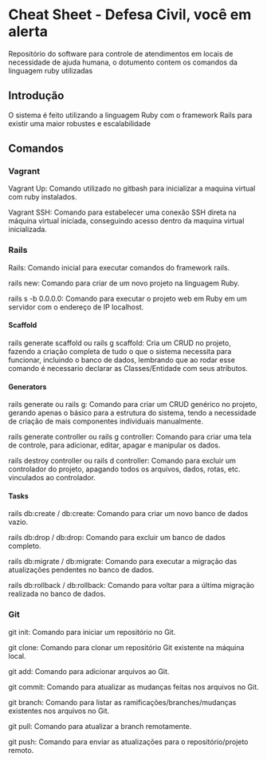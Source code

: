 # Cheat Sheet - Defesa Civil, você em alerta
Repositório do software para controle de atendimentos em locais de necessidade de ajuda humana, o dotumento contem os comandos da linguagem ruby utilizadas

## Introdução
O sistema é feito utilizando a linguagem Ruby com o framework Rails para existir uma maior robustes e escalabilidade

## Comandos

### Vagrant

Vagrant Up: Comando utilizado no gitbash para inicializar a maquina virtual com ruby instalados.

Vagrant SSH: Comando para estabelecer uma conexão SSH direta na máquina virtual iniciada, conseguindo acesso dentro da maquina virtual inicializada.

### Rails
Rails: Comando inicial para executar comandos do framework rails.

rails new: Comando para criar de um novo projeto na linguagem Ruby.

rails s -b 0.0.0.0: Comando para executar o projeto web em Ruby em um servidor com o endereço de IP localhost.

#### Scaffold
rails generate scaffold ou rails g scaffold: Cria um CRUD no projeto, fazendo a criação completa de tudo o que o sistema necessita para funcionar, incluindo o banco de dados, lembrando que ao rodar esse comando é necessario declarar as Classes/Entidade com seus atributos.

#### Generators
rails generate ou rails g: Comando para  criar um CRUD genérico  no projeto, gerando apenas o básico para a estrutura do sistema, tendo a necessidade de criação de mais componentes individuais manualmente.

rails generate controller ou rails g controller: Comando para criar uma tela de controle, para adicionar, editar, apagar e manipular os dados.

rails destroy controller ou rails d controller: Comando para  excluir um controlador do projeto, apagando todos os arquivos, dados, rotas, etc. vinculados ao controlador.

#### Tasks
rails db:create / db:create: Comando para  criar  um novo banco de dados vazio.

rails db:drop / db:drop: Comando para  excluir  um banco de dados completo.

rails db:migrate / db:migrate: Comando para executar a  migração  das atualizações pendentes no banco de dados.

rails db:rollback / db:rollback: Comando para  voltar para a última migração  realizada no banco de dados.

### Git

git init: Comando para  iniciar  um repositório no Git.

git clone: Comando para  clonar  um repositório Git existente na máquina local.

git add: Comando para  adicionar  arquivos ao Git.

git commit: Comando para  atualizar  as mudanças feitas nos arquivos no Git.

git branch: Comando para  listar  as ramificações/branches/mudanças existentes nos arquivos no Git.

git pull: Comando para  atualizar a branch  remotamente.

git push: Comando para  enviar as atualizações  para o repositório/projeto remoto.
